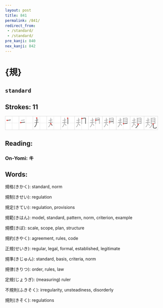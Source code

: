 ```yaml
---
layout: post
title: 841
permalink: /841/
redirect_from:
 - /standard/
 - /standard/
pre_kanji: 840
nex_kanji: 842
---
```


# {規}

## `standard`

## Strokes: 11

<div class="stroke"><img src="../images/E8A68F.png" /></div>

## Reading:

### On-Yomi: キ

## Words:

規格(きかく): standard, norm

規制(きせい): regulation

規定(きてい): regulation, provisions

規範(きはん): model, standard, pattern, norm, criterion, example

規模(きぼ): scale, scope, plan, structure

規約(きやく): agreement, rules, code

正規(せいき): regular, legal, formal, established, legitimate

規準(きじゅん): standard, basis, criteria, norm

規律(きりつ): order, rules, law

定規(じょうぎ): (measuring) ruler

不規則(ふきそく): irregularity, unsteadiness, disorderly

規則(きそく): regulations
